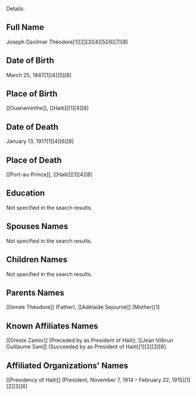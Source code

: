 Details: 

## Full Name
Joseph Davilmar Théodore[1][2][3][4][5][6][7][8]

## Date of Birth
March 25, 1847[1][4][5][8]

## Place of Birth
[[Ouanaminthe]], [[Haiti]][1][4][8]

## Date of Death
January 13, 1917[1][4][6][8]

## Place of Death
[[Port-au-Prince]], [[Haiti]][1][4][8]

## Education
Not specified in the search results.

## Spouses Names
Not specified in the search results.

## Children Names
Not specified in the search results.

## Parents Names
[[Ismée Théodore]] (Father), [[Adélaïde Sejourné]] (Mother)[1]

## Known Affiliates Names
[[Oreste Zamor]] (Preceded by as President of Haiti),
[[Jean Vilbrun Guillaume Sam]] (Succeeded by as President of Haiti)[1][2][3][6]

## Affiliated Organizations' Names
[[Presidency of Haiti]] (President, November 7, 1914 – February 22, 1915)[1][2][3][6]

